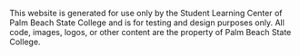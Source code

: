 This website is generated for use only by the Student Learning Center of Palm Beach State College and is for testing and design purposes only. All code, images, logos, or other content are the property of Palm Beach State College.
